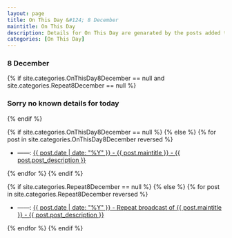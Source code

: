 ```yaml
---
layout: page
title: On This Day &#124; 8 December
maintitle: On This Day
description: Details for On This Day are genarated by the posts added to the website so the content is subject to changes/updates over time.
categories: [On This Day]
---
```


<h3>8 December</h3>

{% if site.categories.OnThisDay8December == null and site.categories.Repeat8December == null %}
  <h3>Sorry no known details for today</h3>
{% endif %}

{% if site.categories.OnThisDay8December == null %}
{% else %}
{% for post in site.categories.OnThisDay8December reversed %}
<ul>
<li> ——: <a href="{{ post.url }}">{{ post.date | date: "%Y" }} - {{ post.maintitle }} - {{ post.post_description }}</a></li>
</ul>
{% endfor %}
{% endif %}

{% if site.categories.Repeat8December == null %}
{% else %}
{% for post in site.categories.Repeat8December reversed %}
<ul>
<li> ——: <a href="{{ post.url }}">{{ post.date | date: "%Y" }} - Repeat broadcast of {{ post.maintitle }} - {{ post.post_description }}</a></li>
</ul>
{% endfor %}
{% endif %}

